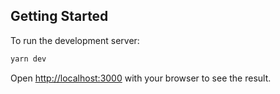 ## Getting Started

To run the development server:

```bash
yarn dev
```

Open [http://localhost:3000](http://localhost:3000) with your browser to see the result.

